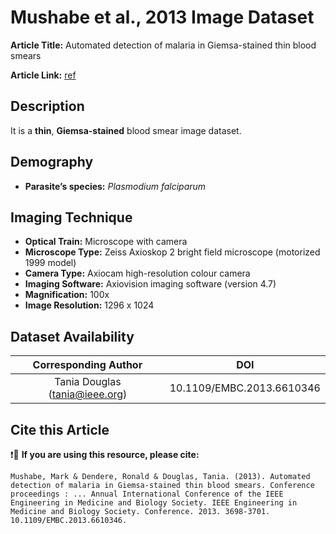# **Mushabe et al., 2013 Image Dataset**  
**Article Title:** Automated detection of malaria in Giemsa-stained thin blood smears

**Article Link:** [ref](https://www.researchgate.net/publication/257601067_Automated_detection_of_malaria_in_Giemsa-stained_thin_blood_smears)


## **Description**
It is a **thin**, **Giemsa-stained** blood smear image dataset.


## **Demography**
+ **Parasite’s species:** _Plasmodium falciparum_


## **Imaging Technique**
+ **Optical Train:** Microscope with camera
+ **Microscope Type:** Zeiss Axioskop 2 bright field microscope (motorized 1999 model)
+ **Camera Type:** Axiocam high-resolution colour camera
+ **Imaging Software:** Axiovision imaging software (version 4.7)
+ **Magnification:** 100x
+ **Image Resolution:** 1296 x 1024
  

## **Dataset Availability**

|**Corresponding Author**|**DOI**|
|:---:|:---:|
|Tania Douglas (tania@ieee.org)|10.1109/EMBC.2013.6610346|


## **Cite this Article**

❗🛑 **If you are using this resource, please cite:** 

```
Mushabe, Mark & Dendere, Ronald & Douglas, Tania. (2013). Automated detection of malaria in Giemsa-stained thin blood smears. Conference proceedings : ... Annual International Conference of the IEEE Engineering in Medicine and Biology Society. IEEE Engineering in Medicine and Biology Society. Conference. 2013. 3698-3701. 10.1109/EMBC.2013.6610346.
```
